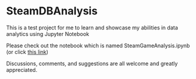 # SteamDBAnalysis

This is a test project for me to learn and showcase my abilities in data analytics using Jupyter Notebook

Please check out the notebook which is named SteamGameAnalysis.ipynb (or click [this link](SteamGameAnalysis.ipynb))

Discussions, comments, and suggestions are all welcome and greatly appreciated.

